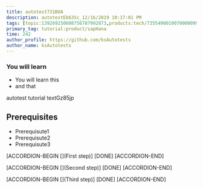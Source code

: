 ```yaml
---
title: autotest731BOA
description: autotestEb635c_12/16/2019 10:17:01 PM
tags: [topic:139269250608756787992873,products:tech/73554900100700000996,tutorial:experience/advanced]
primary_tag: tutorial:product/sapHana
time: 242
author_profile: https://github.com/ksAutotests
author_name: ksAutotests
---
```

### You will learn
- You will learn this
- and that

autotest tutorial textGz85jp

## Prerequisites
- Prerequisute1
- Prerequisute2
- Prerequisute3

[ACCORDION-BEGIN [](First step)]
[DONE]
[ACCORDION-END]

[ACCORDION-BEGIN [](Second step)]
[DONE]
[ACCORDION-END]

[ACCORDION-BEGIN [](Third step)]
[DONE]
[ACCORDION-END]

